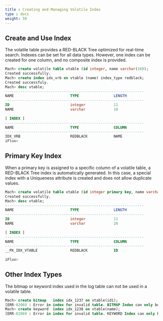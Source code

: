 ```yaml
---
title : Creating and Managing Volatile Index
type : docs
weight: 50
---
```


##  Create and Use Index

The volatile table provides a RED-BLACK Tree optimized for real-time search. Indexes can be set for all data types. However, one index can be created for one column, and no composite index is provided.

```sql
Mach> create volatile table vtable (id integer, name varchar(10));
Created successfully.
Mach> create index idx_vrb on vtable (name) index_type redblack;
Created successfuly.
Mach> desc vtable;
----------------------------------------------------------------
NAME                          TYPE                LENGTH       
----------------------------------------------------------------
ID                            integer             11             
NAME                          varchar             10                 
 
[ INDEX ]                             
----------------------------------------------------------------
NAME                          TYPE                COLUMN
----------------------------------------------------------------
IDX_VRB                       REDBLACK            NAME               
iFlux>
```


##  Primary Key Index

When a primary key is assigned to a specific column of a volatile table, a RED-BLACK Tree index is automatically generated. In this case, a special index with a Uniqueness attribute is created and does not allow duplicate values.

```sql
Mach> create volatile table vtable (id integer primary key, name varchar(20));
Created successfully.
Mach> desc vtable;
----------------------------------------------------------------
NAME                          TYPE                LENGTH       
----------------------------------------------------------------
ID                            integer             11             
NAME                          varchar             20                 
 
[ INDEX ]                             
----------------------------------------------------------------
NAME                          TYPE                COLUMN
----------------------------------------------------------------
__PK_IDX_VTABLE               REDBLACK            ID  
 
iFlux>
```


##  Other Index Types

The bitmap or keyword index used in the log table can not be used in a volatile table.

```sql
Mach> create bitmap   index idx_1237 on vtable(id1);
[ERR-02069 : Error in index for invalid table. BITMAP Index can only be created for LOG Table.]
Mach> create keyword  index idx_1238 on vtable(name);
[ERR-02069 : Error in index for invalid table. KEYWORD Index can only be created for LOG Table.]
```